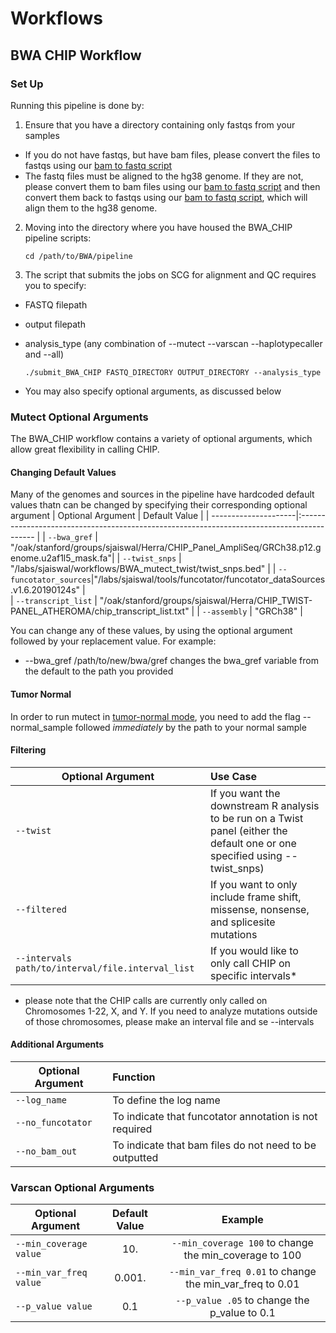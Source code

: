 # Workflows
## BWA CHIP Workflow
### Set Up
Running this pipeline is done by:
1. Ensure that you have a directory containing only fastqs from your samples
  * If you do not have fastqs, but have bam files, please convert the files to fastqs using our [bam to fastq script](https://github.com/Lab-Jaiswal/workflows/tree/main/filetype_transformation/bam_to_fastq)
  * The fastq files must be aligned to the hg38 genome. If they are not, please convert them to bam files using our [bam to fastq script](https://github.com/Lab-Jaiswal/workflows/tree/main/filetype_transformation/bam_to_fastq) and then convert them back to fastqs using our [bam to fastq script](https://github.com/Lab-Jaiswal/workflows/tree/main/filetype_transformation/fastq_to_bam), which will align them to the hg38 genome.
2. Moving into the directory where you have housed the BWA_CHIP pipeline scripts:

    `cd /path/to/BWA/pipeline`
3. The script that submits the jobs on SCG for alignment and QC requires you to specify:
  * FASTQ filepath
  * output filepath
  * analysis_type (any combination of --mutect --varscan --haplotypecaller and --all)
 
    `./submit_BWA_CHIP FASTQ_DIRECTORY OUTPUT_DIRECTORY --analysis_type`
  * You may also specify optional arguments, as discussed below
  
### Mutect Optional Arguments

The BWA_CHIP workflow contains a variety of optional arguments, which allow great flexibility in calling CHIP.

#### Changing Default Values
Many of the genomes and sources in the pipeline have hardcoded default values thatn can be changed by specifying their corresponding optional argument
| Optional Argument    | Default Value                                                                              | 
| ---------------------|:------------------------------------------------------------------------------------------ |
| `--bwa_gref`          | "/oak/stanford/groups/sjaiswal/Herra/CHIP_Panel_AmpliSeq/GRCh38.p12.genome.u2af1l5_mask.fa"| 
| `--twist_snps`        | "/labs/sjaiswal/workflows/BWA_mutect_twist/twist_snps.bed"                                 | 
| `--funcotator_sources`|"/labs/sjaiswal/tools/funcotator/funcotator_dataSources.v1.6.20190124s"                     |   
| `--transcript_list`   | "/oak/stanford/groups/sjaiswal/Herra/CHIP_TWIST-PANEL_ATHEROMA/chip_transcript_list.txt"   | 
| `--assembly`          | "GRCh38"                                                                                   |

You can change any of these values, by using the optional argument followed by your replacement value. For example:
* --bwa_gref /path/to/new/bwa/gref changes the bwa_gref variable from the default to the path you provided

#### Tumor Normal
In order to run mutect in [tumor-normal mode](https://gatk.broadinstitute.org/hc/en-us/articles/360037593851-Mutect2), you need to 
add the flag --normal_sample followed *immediately* by the path to your normal sample

#### Filtering
| Optional Argument                               | Use Case                                                                                                                      | 
| ------------------------------------------------|:------------------------------------------------------------------------------------------------------------------------------| 
| `--twist`                                         | If you want the downstream R analysis to be run on a Twist panel (either the default one or one specified using --twist_snps) |
| `--filtered`                                      | If you want to only include frame shift, missense, nonsense, and splicesite mutations                                         | 
| `--intervals path/to/interval/file.interval_list` | If you would like to only call CHIP on specific intervals*                                                                    |   

* please note that the CHIP calls are currently only called on Chromosomes 1-22, X, and Y. If you need to analyze mutations outside of those chromosomes, please make an interval file and se --intervals 
#### Additional Arguments

| Optional Argument | Function                                                | 
|-------------------|:--------------------------------------------------------|
| `--log_name`        | To define the log name                                  |   
| `--no_funcotator`   | To indicate that funcotator annotation is not required  |   
| `--no_bam_out`      | To indicate that bam files do not need to be outputted  | 

### Varscan Optional Arguments
| Optional Argument        | Default Value | Example                                                 |   
| ------------------------ |:-------------:|:-------------------------------------------------------:| 
| `--min_coverage value`     |10.            |`--min_coverage 100` to change the min_coverage to 100   |
| `--min_var_freq value`     |0.001.         | `--min_var_freq 0.01` to change the min_var_freq to 0.01|  
| `--p_value value`          |0.1            | `--p_value .05` to change the p_value to 0.1            |  
